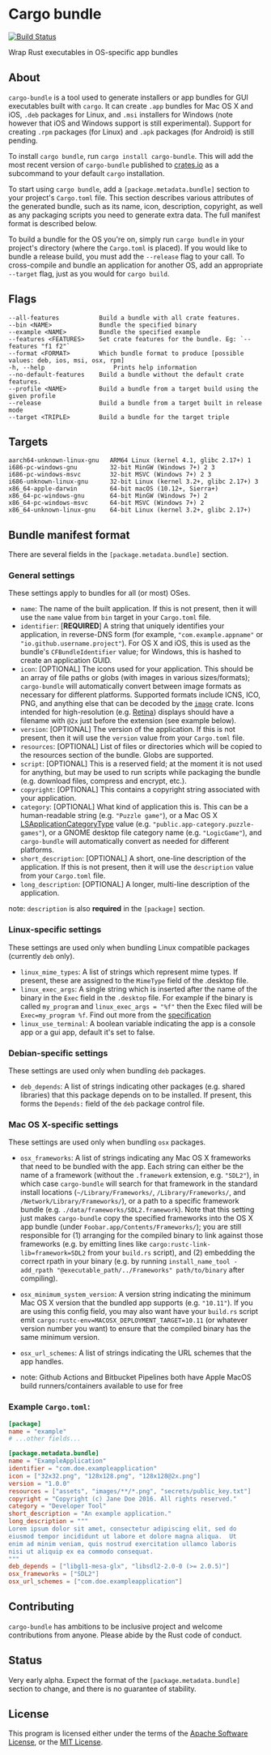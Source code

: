 # Cargo bundle

[![Build Status](https://github.com/burtonageo/cargo-bundle/workflows/CI/badge.svg?branch=master)](https://github.com/burtonageo/cargo-bundle/actions?query=branch%3Amaster)

Wrap Rust executables in OS-specific app bundles

## About

`cargo-bundle` is a tool used to generate installers or app bundles for GUI
executables built with `cargo`.  It can create `.app` bundles for Mac OS X and
iOS, `.deb` packages for Linux, and `.msi` installers for Windows (note however
that iOS and Windows support is still experimental).  Support for creating
`.rpm` packages (for Linux) and `.apk` packages (for Android) is still pending.

To install `cargo bundle`, run `cargo install cargo-bundle`. This will add the most recent version of `cargo-bundle`
published to [crates.io](https://crates.io/crates/cargo-bundle) as a subcommand to your default `cargo` installation.

To start using `cargo bundle`, add a `[package.metadata.bundle]` section to your project's `Cargo.toml` file.  This
section describes various attributes of the generated bundle, such as its name, icon, description, copyright, as well
as any packaging scripts you need to generate extra data.  The full manifest format is described below.

To build a bundle for the OS you're on, simply run `cargo bundle` in your
project's directory (where the `Cargo.toml` is placed).  If you would like to
bundle a release build, you must add the `--release` flag to your call.  To
cross-compile and bundle an application for another OS, add an appropriate
`--target` flag, just as you would for `cargo build`.

## Flags
    --all-features           Build a bundle with all crate features.
    --bin <NAME>             Bundle the specified binary
    --example <NAME>         Bundle the specified example
    --features <FEATURES>    Set crate features for the bundle. Eg: `--features "f1 f2"`
    --format <FORMAT>        Which bundle format to produce [possible values: deb, ios, msi, osx, rpm]
    -h, --help                   Prints help information
    --no-default-features    Build a bundle without the default crate features.
    --profile <NAME>         Build a bundle from a target build using the given profile
    --release                Build a bundle from a target built in release mode
    --target <TRIPLE>        Build a bundle for the target triple

## Targets
    aarch64-unknown-linux-gnu	ARM64 Linux (kernel 4.1, glibc 2.17+) 1
    i686-pc-windows-gnu	        32-bit MinGW (Windows 7+) 2 3
    i686-pc-windows-msvc	    32-bit MSVC (Windows 7+) 2 3
    i686-unknown-linux-gnu	    32-bit Linux (kernel 3.2+, glibc 2.17+) 3
    x86_64-apple-darwin	        64-bit macOS (10.12+, Sierra+)
    x86_64-pc-windows-gnu	    64-bit MinGW (Windows 7+) 2
    x86_64-pc-windows-msvc	    64-bit MSVC (Windows 7+) 2
    x86_64-unknown-linux-gnu	64-bit Linux (kernel 3.2+, glibc 2.17+)

## Bundle manifest format

There are several fields in the `[package.metadata.bundle]` section.


### General settings

These settings apply to bundles for all (or most) OSes.

 * `name`: The name of the built application. If this is not present, then it will use the `name` value from `bin`
           target in your `Cargo.toml` file.
 * `identifier`: [**REQUIRED**] A string that uniquely identifies your application,
   in reverse-DNS form (for example, `"com.example.appname"` or
   `"io.github.username.project"`).  For OS X and iOS, this is used as the
   bundle's `CFBundleIdentifier` value; for Windows, this is hashed to create
   an application GUID.
 * `icon`: [OPTIONAL] The icons used for your application.  This should be an array of file paths or globs (with images
           in various sizes/formats); `cargo-bundle` will automatically convert between image formats as necessary for
           different platforms.  Supported formats include ICNS, ICO, PNG, and anything else that can be decoded by the
           [`image`](https://crates.io/crates/image) crate.  Icons intended for high-resolution (e.g. [Retina](https://developer.apple.com/design/human-interface-guidelines/app-icons#macOS-app-icon-sizes)) displays
           should have a filename with `@2x` just before the extension (see example below).
 * `version`: [OPTIONAL] The version of the application. If this is not present, then it will use the `version`
              value from your `Cargo.toml` file.
 * `resources`: [OPTIONAL] List of files or directories which will be copied to the resources section of the
                bundle. Globs are supported.
 * `script`: [OPTIONAL] This is a reserved field; at the moment it is not used for anything, but may be used to
             run scripts while packaging the bundle (e.g. download files, compress and encrypt, etc.).
 * `copyright`: [OPTIONAL] This contains a copyright string associated with your application.
 * `category`: [OPTIONAL] What kind of application this is.  This can
   be a human-readable string (e.g. `"Puzzle game"`), or a Mac OS X
   [LSApplicationCategoryType](https://developer.apple.com/documentation/bundleresources/information_property_list/lsapplicationcategorytype#possibleValues) value
   (e.g. `"public.app-category.puzzle-games"`), or a GNOME desktop
   file category name (e.g. `"LogicGame"`), and `cargo-bundle` will
   automatically convert as needed for different platforms.
 * `short_description`: [OPTIONAL] A short, one-line description of the application. If this is not present, then it
                        will use the `description` value from your `Cargo.toml` file.
 * `long_description`: [OPTIONAL] A longer, multi-line description of the application.

note: `description` is also **required** in the `[package]` section.

### Linux-specific settings

These settings are used only when bundling Linux compatible packages (currently `deb` only).

* `linux_mime_types`: A list of strings which represent mime types. If present, these are assigned
  to the `MimeType` field of the .desktop file.
* `linux_exec_args`: A single string which is inserted after the name of the binary in the `Exec`
  field in the `.desktop` file. For example if the binary is called `my_program` and
  `linux_exec_args = "%f"` then the Exec filed will be `Exec=my_program %f`. Find out more from the
  [specification](https://specifications.freedesktop.org/desktop-entry-spec/desktop-entry-spec-latest.html#exec-variables)
* `linux_use_terminal`: A boolean variable indicating the app is a console app or a gui app, default it's set to false.

### Debian-specific settings

These settings are used only when bundling `deb` packages.

* `deb_depends`: A list of strings indicating other packages (e.g. shared
  libraries) that this package depends on to be installed.  If present, this
  forms the `Depends:` field of the `deb` package control file.

### Mac OS X-specific settings

These settings are used only when bundling `osx` packages.

* `osx_frameworks`: A list of strings indicating any Mac OS X frameworks that
  need to be bundled with the app.  Each string can either be the name of a
  framework (without the `.framework` extension, e.g. `"SDL2"`), in which case
  `cargo-bundle` will search for that framework in the standard install
  locations (`~/Library/Frameworks/`, `/Library/Frameworks/`, and
  `/Network/Library/Frameworks/`), or a path to a specific framework bundle
  (e.g. `./data/frameworks/SDL2.framework`).  Note that this setting just makes
  `cargo-bundle` copy the specified frameworks into the OS X app bundle (under
  `Foobar.app/Contents/Frameworks/`); you are still responsible for (1)
  arranging for the compiled binary to link against those frameworks (e.g. by
  emitting lines like `cargo:rustc-link-lib=framework=SDL2` from your
  `build.rs` script), and (2) embedding the correct rpath in your binary
  (e.g. by running `install_name_tool -add_rpath
  "@executable_path/../Frameworks" path/to/binary` after compiling).
* `osx_minimum_system_version`: A version string indicating the minimum Mac OS
  X version that the bundled app supports (e.g. `"10.11"`).  If you are using
  this config field, you may also want have your `build.rs` script emit
  `cargo:rustc-env=MACOSX_DEPLOYMENT_TARGET=10.11` (or whatever version number
  you want) to ensure that the compiled binary has the same minimum version.
* `osx_url_schemes`: A list of strings indicating the URL schemes that the app
  handles.

* note: Github Actions and Bitbucket Pipelines both have Apple MacOS build runners/containers available to use for free 

### Example `Cargo.toml`:

```toml
[package]
name = "example"
# ...other fields...

[package.metadata.bundle]
name = "ExampleApplication"
identifier = "com.doe.exampleapplication"
icon = ["32x32.png", "128x128.png", "128x128@2x.png"]
version = "1.0.0"
resources = ["assets", "images/**/*.png", "secrets/public_key.txt"]
copyright = "Copyright (c) Jane Doe 2016. All rights reserved."
category = "Developer Tool"
short_description = "An example application."
long_description = """
Lorem ipsum dolor sit amet, consectetur adipiscing elit, sed do
eiusmod tempor incididunt ut labore et dolore magna aliqua.  Ut
enim ad minim veniam, quis nostrud exercitation ullamco laboris
nisi ut aliquip ex ea commodo consequat.
"""
deb_depends = ["libgl1-mesa-glx", "libsdl2-2.0-0 (>= 2.0.5)"]
osx_frameworks = ["SDL2"]
osx_url_schemes = ["com.doe.exampleapplication"]
```

## Contributing

`cargo-bundle` has ambitions to be inclusive project and welcome contributions from anyone.  Please abide by the Rust
code of conduct.

## Status

Very early alpha. Expect the format of the `[package.metadata.bundle]` section to change, and there is no guarantee of
stability.

## License

This program is licensed either under the terms of the
[Apache Software License](http://www.apache.org/licenses/LICENSE-2.0), or the
[MIT License](https://opensource.org/licenses/MIT).
